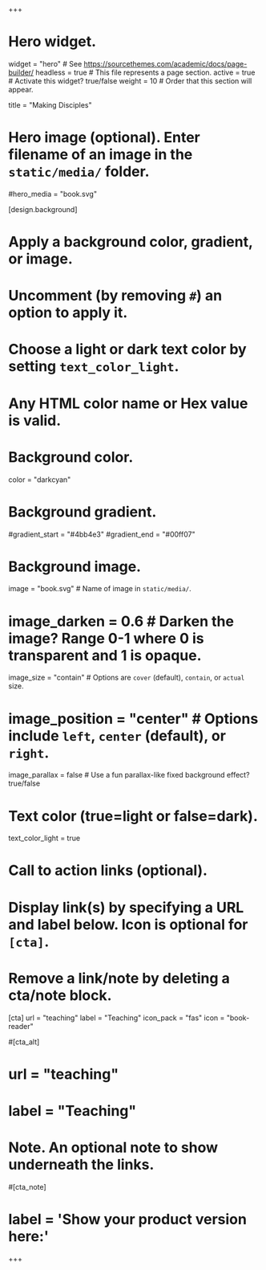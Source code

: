 +++
# Hero widget.
widget = "hero"  # See https://sourcethemes.com/academic/docs/page-builder/
headless = true  # This file represents a page section.
active = true  # Activate this widget? true/false
weight = 10  # Order that this section will appear.

title = "Making Disciples"

# Hero image (optional). Enter filename of an image in the `static/media/` folder.
#hero_media = "book.svg"

[design.background]
  # Apply a background color, gradient, or image.
  #   Uncomment (by removing `#`) an option to apply it.
  #   Choose a light or dark text color by setting `text_color_light`.
  #   Any HTML color name or Hex value is valid.

  # Background color.
  color = "darkcyan"
  
  # Background gradient.
  #gradient_start = "#4bb4e3"
  #gradient_end = "#00ff07"
  
  # Background image.
  image = "book.svg"  # Name of image in `static/media/`.
  # image_darken = 0.6  # Darken the image? Range 0-1 where 0 is transparent and 1 is opaque.
  image_size = "contain"  #  Options are `cover` (default), `contain`, or `actual` size.
  # image_position = "center"  # Options include `left`, `center` (default), or `right`.
  image_parallax = false  # Use a fun parallax-like fixed background effect? true/false
  
  # Text color (true=light or false=dark).
  text_color_light = true

# Call to action links (optional).
#   Display link(s) by specifying a URL and label below. Icon is optional for `[cta]`.
#   Remove a link/note by deleting a cta/note block.
[cta]
  url = "teaching"
  label = "Teaching"
  icon_pack = "fas"
  icon = "book-reader"
  
#[cta_alt]
#  url = "teaching"
#  label = "Teaching"

# Note. An optional note to show underneath the links.
#[cta_note]
#  label = '<span class="js-github-release" data-repo="gcushen/hugo-academic">Show your product version here:<!-- V --></span>'
+++

<!-- For [Academic Website Builder](https://sourcethemes.com/academic/).

Write something interesting about your project here.

<span style="text-shadow: none;"><a class="github-button" href="https://github.com/gcushen/hugo-academic" data-icon="octicon-star" data-size="large" data-show-count="true" aria-label="Star this on GitHub">Star</a><script async defer src="https://buttons.github.io/buttons.js"></script></span> -->